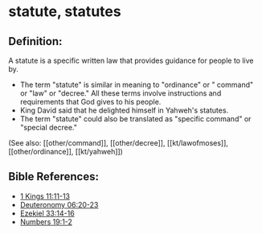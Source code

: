 # statute, statutes #

## Definition: ##

A statute is a specific written law that provides guidance for people to live by.

* The term "statute" is similar in meaning to "ordinance" or " command" or "law" or "decree." All these terms involve instructions and requirements that God gives to his people.
* King David said that he delighted himself in Yahweh's statutes.
* The term "statute" could also be translated as "specific command" or "special decree."

(See also: [[other/command]], [[other/decree]], [[kt/lawofmoses]], [[other/ordinance]], [[kt/yahweh]])

## Bible References: ##

* [1 Kings 11:11-13](en/tn/1ki/help/11/11)
* [Deuteronomy 06:20-23](en/tn/deu/help/06/20)
* [Ezekiel 33:14-16](en/tn/ezk/help/33/14)
* [Numbers 19:1-2](en/tn/num/help/19/01)